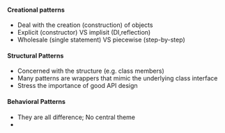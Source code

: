 #### Creational patterns </br>
* Deal with the creation (construction) of objects
* Explicit (constructor) VS implisit (DI,reflection)
* Wholesale (single statement) VS piecewise (step-by-step)
#### Structural Patterns
* Concerned with the structure (e.g. class members)
* Many patterns are wrappers that mimic the underlying class interface
* Stress the importance of good API design
#### Behavioral Patterns
* They are all difference; No central theme
* 